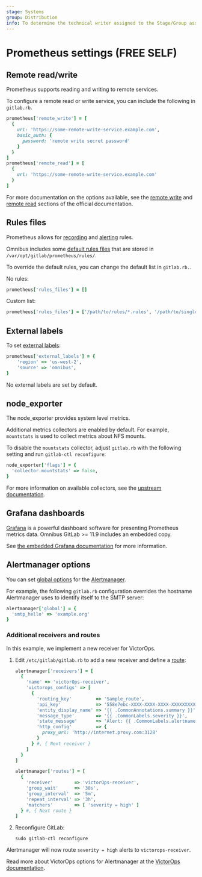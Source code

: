 ```yaml
---
stage: Systems
group: Distribution
info: To determine the technical writer assigned to the Stage/Group associated with this page, see https://about.gitlab.com/handbook/product/ux/technical-writing/#assignments
---
```


# Prometheus settings **(FREE SELF)**

## Remote read/write

Prometheus supports reading and writing to remote services.

To configure a remote read or write service, you can include the following in `gitlab.rb`.

```ruby
prometheus['remote_write'] = [
  {
    url: 'https://some-remote-write-service.example.com',
    basic_auth: {
      password: 'remote write secret password'
    }
  }
]
prometheus['remote_read'] = [
  {
    url: 'https://some-remote-write-service.example.com'
  }
]
```

For more documentation on the options available, see the [remote write](https://prometheus.io/docs/prometheus/latest/configuration/configuration/#%3Cremote_write%3E) and [remote read](https://prometheus.io/docs/prometheus/latest/configuration/configuration/#%3Cremote_read%3E) sections of the official documentation.

## Rules files

Prometheus allows for [recording](https://prometheus.io/docs/prometheus/latest/configuration/recording_rules/) and [alerting](https://prometheus.io/docs/prometheus/latest/configuration/alerting_rules/) rules.

Omnibus includes some [default rules files](https://gitlab.com/gitlab-org/omnibus-gitlab/tree/master/files/gitlab-cookbooks/monitoring/templates/rules)
that are stored in `/var/opt/gitlab/prometheus/rules/`.

To override the default rules, you can change the default list in `gitlab.rb.`.

No rules:

```ruby
prometheus['rules_files'] = []
```

Custom list:

```ruby
prometheus['rules_files'] = ['/path/to/rules/*.rules', '/path/to/single/file.rules']
```

## External labels

To set [external labels](https://prometheus.io/docs/prometheus/latest/configuration/configuration/):

```ruby
prometheus['external_labels'] = {
    'region' => 'us-west-2',
    'source' => 'omnibus',
}
```

No external labels are set by default.

## node_exporter

The node_exporter provides system level metrics.

Additional metrics collectors are enabled by default. For example, `mountstats` is used to collect metrics about NFS mounts.

To disable the `mountstats` collector, adjust `gitlab.rb` with the following setting and run `gitlab-ctl reconfigure`:

```ruby
node_exporter['flags'] = {
  'collector.mountstats' => false,
}
```

For more information on available collectors, see the [upstream documentation](https://github.com/prometheus/node_exporter#collectors).

## Grafana dashboards

[Grafana](https://grafana.com) is a powerful dashboard software for presenting
Prometheus metrics data. Omnibus GitLab >= 11.9 includes an embedded copy.

See [the embedded Grafana documentation](grafana.md) for more information.

## Alertmanager options

You can set [global options](https://prometheus.io/docs/alerting/latest/configuration/)
for the [Alertmanager](https://prometheus.io/docs/alerting/latest/configuration/).

For example, the following `gitlab.rb` configuration overrides the hostname Alertmanager
uses to identify itself to the SMTP server:

```ruby
alertmanager['global'] = {
  'smtp_hello' => 'example.org'
}
```

### Additional receivers and routes

In this example, we implement a new receiver for VictorOps.

1. Edit `/etc/gitlab/gitlab.rb` to add a new receiver and define a [route](https://prometheus.io/docs/alerting/latest/configuration/#route):

   ```ruby
   alertmanager['receivers'] = [
     {
       'name' => 'victorOps-receiver',
       'victorops_configs' => [
         {
           'routing_key'         => 'Sample_route',
           'api_key'             => '558e7ebc-XXXX-XXXX-XXXX-XXXXXXXXXXXX',
           'entity_display_name' => '{{ .CommonAnnotations.summary }}',
           'message_type'        => '{{ .CommonLabels.severity }}',
           'state_message'       => 'Alert: {{ .CommonLabels.alertname }}. Summary:{{ .CommonAnnotations.summary }}. RawData: {{ .CommonLabels }}',
           'http_config'         => {
             proxy_url: 'http://internet.proxy.com:3128'
           }
         } #, { Next receiver }
       ]
     }
   ]

   alertmanager['routes'] = [
     {
       'receiver'        => 'victorOps-receiver',
       'group_wait'      => '30s',
       'group_interval'  => '5m',
       'repeat_interval' => '3h',
       'matchers'        => [ 'severity = high' ]
     } #, { Next route }
   ]
   ```

1. Reconfigure GitLab:

   ```shell
   sudo gitlab-ctl reconfigure
   ```

Alertmanager will now route `severity = high` alerts to `victorops-receiver`.

Read more about VictorOps options for Alertmanager at the [VictorOps documentation](https://help.victorops.com/knowledge-base/victorops-prometheus-integration/).
